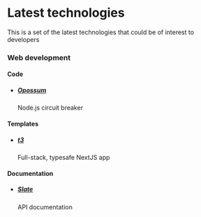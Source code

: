 # Latest technologies

This is a set of the latest technologies that could be of interest to developers

### Web development

#### Code

- ##### [Opossum](https://www.npmjs.com/package/opossum)
  Node.js circuit breaker

#### Templates

- ##### [t3](https://create.t3.gg/)
  Full-stack, typesafe NextJS app

#### Documentation

- ##### [Slate](https://github.com/slatedocs/slate)
  API documentation
